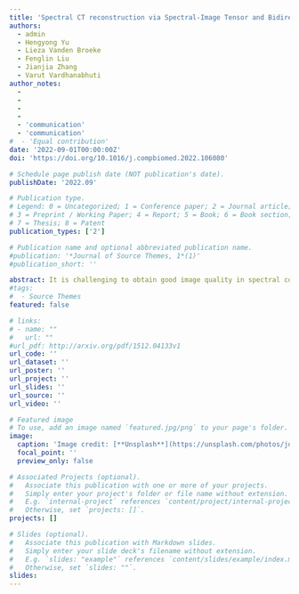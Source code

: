 ```yaml
---
title: 'Spectral CT reconstruction via Spectral-Image Tensor and Bidirectional Image-gradient minimization'
authors:
  - admin
  - Hengyong Yu
  - Lieza Vanden Broeke
  - Fenglin Liu
  - Jianjia Zhang
  - Varut Vardhanabhuti
author_notes:
  - 
  - 
  - 
  - 
  - 'communication'
  - 'communication'
#  - 'Equal contribution'
date: '2022-09-01T00:00:00Z'
doi: 'https://doi.org/10.1016/j.compbiomed.2022.106080'

# Schedule page publish date (NOT publication's date).
publishDate: '2022.09'

# Publication type.
# Legend: 0 = Uncategorized; 1 = Conference paper; 2 = Journal article;
# 3 = Preprint / Working Paper; 4 = Report; 5 = Book; 6 = Book section;
# 7 = Thesis; 8 = Patent
publication_types: ['2']

# Publication name and optional abbreviated publication name.
#publication: '*Journal of Source Themes, 1*(1)'
#publication_short: ''

abstract: It is challenging to obtain good image quality in spectral computed tomography (CT) as the photon-number for the photon-counting detectors is limited for each narrow energy bin. This results in a lower signal to noise ratio (SNR) for the projections. To handle this issue, we first formulate the weight bidirectional image gradient with L0-norm constraint of spectral CT image. Then, as a new regularizer, bidirectional image gradient with L0-norm constraint is introduced into the tensor decomposition model, generating the Spectral-Image Tensor and Bidirectional Image-gradient Minimization (SITBIM) algorithm. Finally, the split-Bregman method is employed to optimize the proposed SITBIM mathematical model. The experiments on the numerical mouse phantom and real mouse experiments are designed to validate and evaluate the SITBIM method. The results demonstrate that the SITBIM can outperform other state-of-the-art methods (including TVM, TV + LR, SSCMF and NLCTF).
#tags:
#  - Source Themes
featured: false

# links:
# - name: ""
#   url: ""
#url_pdf: http://arxiv.org/pdf/1512.04133v1
url_code: ''
url_dataset: ''
url_poster: ''
url_project: ''
url_slides: ''
url_source: ''
url_video: ''

# Featured image
# To use, add an image named `featured.jpg/png` to your page's folder.
image:
  caption: 'Image credit: [**Unsplash**](https://unsplash.com/photos/jdD8gXaTZsc)'
  focal_point: ''
  preview_only: false

# Associated Projects (optional).
#   Associate this publication with one or more of your projects.
#   Simply enter your project's folder or file name without extension.
#   E.g. `internal-project` references `content/project/internal-project/index.md`.
#   Otherwise, set `projects: []`.
projects: []

# Slides (optional).
#   Associate this publication with Markdown slides.
#   Simply enter your slide deck's filename without extension.
#   E.g. `slides: "example"` references `content/slides/example/index.md`.
#   Otherwise, set `slides: ""`.
slides:
---
```

